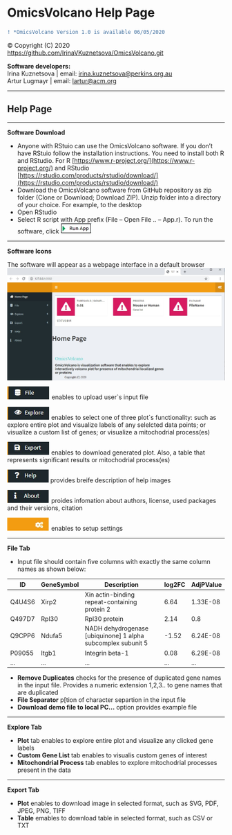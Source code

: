 # OmicsVolcano Help Page


```diff
! *OmicsVolcano Version 1.0 is available 06/05/2020  
```


© Copyright (C) 2020  
https://github.com/IrinaVKuznetsova/OmicsVolcano.git  


  
**Software developers:**  
Irina Kuznetsova | email: irina.kuznetsova@perkins.org.au  
Artur Lugmayr | email: lartur@acm.org  

------
Help Page  
------

------
**Software Download**
* Anyone with RStuio can use the OmicsVolcano software. If you don’t have RStuio follow the installation instructions. You need to install both R and RStudio. For R [https://www.r-project.org/](https://www.r-project.org/) and RStudio [https://rstudio.com/products/rstudio/download/](https://rstudio.com/products/rstudio/download/)  
* Download the OmicsVolcano software from GitHub repository as zip folder (Clone or Download; Download ZIP). Unzip folder into a directory of your choice. For example, to the desktop  
* Open RStudio   
* Select R script with App prefix (File – Open File ..  – App.r). To run the software, click  ![Run App](https://github.com/IrinaVKuznetsova/OmicsVolcano/blob/master/docs/images/RunApp_image.jpg)  

------  
**Software Icons**  

The software will appear as a webpage interface in a default browser   
 <img align="center" src="https://github.com/IrinaVKuznetsova/OmicsVolcano/blob/master/docs/images/AppLook_image.jpg">   
 
  ![tab](https://github.com/IrinaVKuznetsova/OmicsVolcano/blob/master/docs/images/FileTabIcon_image.jpg)  enables to upload user`s input file      

  ![tab](https://github.com/IrinaVKuznetsova/OmicsVolcano/blob/master/docs/images/ExploreIcon_image.jpg)  enables to select one of three plot`s functionality: such as explore entire plot and visualize labels of any selelcted data points; or visualize a custom list of genes; or visualize a mitochodrial process(es)   

  ![tab](https://github.com/IrinaVKuznetsova/OmicsVolcano/blob/master/docs/images/ExportIcon_image.jpg)  enables to download generated plot. Also, a table that represents significant results or mitochodrial process(es)   

  ![tab](https://github.com/IrinaVKuznetsova/OmicsVolcano/blob/master/docs/images/HelpIcon_image.jpg)  provides breife description of help images   

  ![tab](https://github.com/IrinaVKuznetsova/OmicsVolcano/blob/master/docs/images/AboutIcon_image.jpg)  proides infomation about authors, license, used packages and their versions, citation   

  ![tab](https://github.com/IrinaVKuznetsova/OmicsVolcano/blob/master/docs/images/SettingsIcon_image.jpg)  enables to setup settings  


------  
**File Tab**  
* Input file should contain five columns with exactly the same column names as shown below:  

| ID | GeneSymbol | Description | log2FC | AdjPValue
| - | - | - | - | - | 
Q4U4S6 | Xirp2 | Xin actin-binding repeat-containing protein 2 | 6.64 | 1.33E-08
Q497D7 | Rpl30 | Rpl30 protein | 2.14 | 0.8
Q9CPP6 | Ndufa5 | NADH dehydrogenase [ubiquinone] 1 alpha subcomplex subunit 5 | -1.52 | 6.24E-08
P09055 | Itgb1 | Integrin beta-1 | 0.08 | 6.29E-08
... | ... | ... | ... | ...

* **Remove Duplicates** checks for the presence of duplicated gene names in the input file. Provides a numeric extension 1,2,3.. to gene names that are duplicated  
* **File Separator** p[tion of character separtion in the input file  
* **Download demo file to local PC...** option provides example file  


------  
**Explore Tab**  
* **Plot** tab enables to explore entire plot and visualize any clicked gene labels  
* **Custom Gene List** tab enables to visualis custom genes of interest   
* **Mitochondrial Process** tab enables to explore mitochodrial processes present in the data  


------  
**Export Tab**  
* **Plot** enables to download image in selected format, such as SVG, PDF, JPEG, PNG, TIFF  
* **Table** emables to download table in selected format, such as CSV or TXT  









